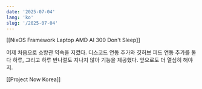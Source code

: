 ```yaml
---
date: '2025-07-04'
lang: 'ko'
slug: '/2025-07-04'
---
```


[[NixOS Framework Laptop AMD AI 300 Don't Sleep]]

어제 처음으로 소방관 약속을 지켰다. 디스코드 연동 추가와 깃허브 피드 연동 추가를 둘 다 하루, 그리고 하루 반나절도 지나지 않아 기능을 제공했다. 앞으로도 더 열심히 해야지.

[[Project Now Korea]]
